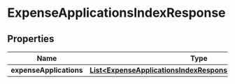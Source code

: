 

# ExpenseApplicationsIndexResponse


## Properties

| Name | Type | Description | Notes |
|------------ | ------------- | ------------- | -------------|
|**expenseApplications** | [**List&lt;ExpenseApplicationsIndexResponseExpenseApplications&gt;**](ExpenseApplicationsIndexResponseExpenseApplications.md) |  |  |



